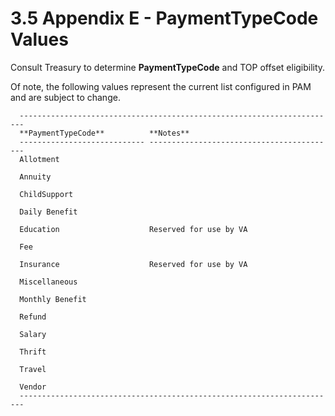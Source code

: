 # 3.5 Appendix E - PaymentTypeCode Values

Consult Treasury to determine **PaymentTypeCode** and TOP offset
eligibility.

Of note, the following values represent the current list configured in
PAM and are subject to change.

```
  -----------------------------------------------------------------------
  **PaymentTypeCode**          **Notes**
  ---------------------------- ------------------------------------------
  Allotment

  Annuity

  ChildSupport

  Daily Benefit

  Education                    Reserved for use by VA

  Fee

  Insurance                    Reserved for use by VA

  Miscellaneous

  Monthly Benefit

  Refund

  Salary

  Thrift

  Travel

  Vendor
  -----------------------------------------------------------------------
```
